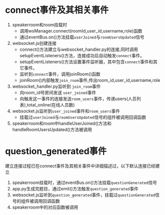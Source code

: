 # connect事件及其相关事件
1. speakerroom和room挂载时
    * 调用wsManager.connect(roomId,user_id,username,role)函数
    * 通过eventBus.on()方法挂载`userJoined`与`roomUsersUpdated`信号
2. websocket.js创建连接
    * connect()方法建立与websocket_handler.py的连接,同时调用setupEventListeners()方法，连接成功后自动触发`connect`事件。
    * setupEventListeners()方法设置事件监听器，其中包含`connect`事件和其它事件。
    * 监听到`connect`事件，调用joinRoom()函数
    * joinRoom()内部触发`join_room`事件,传出room_id,user_id,username,role
3. websocket_handler.py监听到 `join_room`事件
    * 向room_id号房间发送 `user_joined`事件
    * 向触发这一事件的连接发送`room_users`事件，传递users(人员列表),total_online(在线人员数)
4. websocket.js监听到`user_joined`事件和`room_users`事件
    * 挂载过`userJoined`与`roomUsersUpdated`信号的组件被调用回调函数
5. speakerroom和room中handleUserJoined()方法和handleRoomUsersUpdated()方法被调用



# question_generated事件
建立连接过程已在connect事件及其相关事件中详细描述过，以下默认连接已经建立
1. speakerroom挂载时，通过eventBus.on()方法挂载`questionGenerated`信号
2. app.py生成完题目，通过emit()方法触发`question_generated`事件
3. websocket.js监听到`question_generated`事件，挂载过`questionGenerated`信号的组件被调用回调函数
4. speakerroom中的对应函数被调用